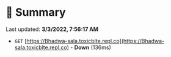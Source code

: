 # 📖 Summary
Last updated: **3/3/2022, 7:56:17 AM**

- `GET` [https://Bhadwa-sala.toxicblte.repl.co](https://Bhadwa-sala.toxicblte.repl.co) - **Down** (136ms)
